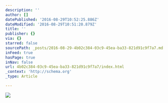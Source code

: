 ```yaml
---
description: ''
author: []
datePublished: '2016-08-29T10:52:25.886Z'
dateModified: '2016-08-29T10:51:20.879Z'
title: ''
publisher: {}
via: {}
starred: false
sourcePath: _posts/2016-08-29-4b02c384-03c9-45ea-ba33-821d91c9f7a7.md
inFeed: true
hasPage: true
inNav: false
url: 4b02c384-03c9-45ea-ba33-821d91c9f7a7/index.html
_context: 'http://schema.org'
_type: Article

---
```

![](https://the-grid-user-content.s3-us-west-2.amazonaws.com/73334a7c-99ba-4932-905c-797b2136612e.jpg)